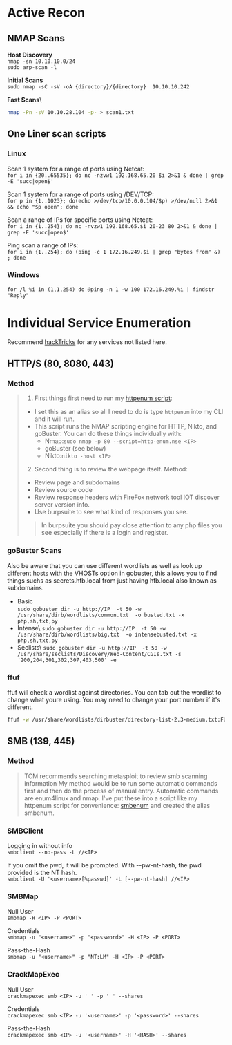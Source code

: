 # Active Recon

## NMAP Scans 
**Host Discovery**\
`nmap -sn 10.10.10.0/24`\
`sudo arp-scan -l`

**Initial Scans**\
`sudo nmap -sC -sV -oA {directory}/{directory}  10.10.10.242`

**Fast Scans**\
```bash
nmap -Pn -sV 10.10.28.104 -p- > scan1.txt
```

## One Liner scan scripts 
### Linux 
Scan 1 system for a range of ports using Netcat:\
`for i in {20..65535}; do nc -nzvw1 192.168.65.20 $i 2>&1 & done | grep -E 'succ|open$'`

Scan 1 system for a range of ports using /DEV/TCP:\
`for p in {1..1023}; do(echo >/dev/tcp/10.0.0.104/$p) >/dev/null 2>&1 && echo "$p open"; done`

Scan a range of IPs for specific ports using Netcat:\
`for i in {1..254}; do nc -nvzw1 192.168.65.$i 20-23 80 2>&1 & done | grep -E 'succ|open$'`

Ping scan a range of IPs:\
`for i in {1..254}; do (ping -c 1 172.16.249.$i | grep "bytes from" &) ; done`

### Windows 
`for /l %i in (1,1,254) do @ping -n 1 -w 100 172.16.249.%i | findstr "Reply"`

# Individual Service Enumeration
Recommend [hackTricks](https://book.hacktricks.xyz/welcome/getting-started-in-hacking) for any services not listed here.
## HTTP/S (80, 8080, 443)
### Method
> 1. First things first need to run my [httpenum script](https://github.com/PTRIGGS1775/HackingNotes/blob/main/tools/httpenum.sh):
>   * I set this as an alias so all I need to do is type `httpenum` into my CLI and it will run.
>   * This script runs the NMAP scripting engine for HTTP, Nikto, and goBuster. You can do these things individually with:
>       - Nmap:`sudo nmap -p 80 --script=http-enum.nse <IP>`
>       - goBuster (see below)
>       - Nikto:`nikto -host <IP>`
> 2. Second thing is to review the webpage itself. Method:
>   * Review page and subdomains
>   * Review source code
>   * Review response headers with FireFox network tool IOT discover server version info.
>   * Use burpsuite to see what kind of responses you see.
>>  In burpsuite you should pay close attention to any php files you see especially if there is a login and register.

### goBuster Scans
Also be aware that you can use different wordlists as well as look up different hosts with the VHOSTs option in gobuster, this allows you to find things suchs as secrets.htb.local from just having htb.local also known as subdomains.
- Basic\
`sudo gobuster dir -u http://IP  -t 50 -w /usr/share/dirb/wordlists/common.txt  -o busted.txt -x php,sh,txt,py`
- Intense\ 
`sudo gobuster dir -u http://IP  -t 50 -w /usr/share/dirb/wordlists/big.txt  -o intensebusted.txt -x php,sh,txt,py`
- Seclists\ 
`sudo gobuster dir -u http://IP  -t 50 -w /usr/share/seclists/Discovery/Web-Content/CGIs.txt -s '200,204,301,302,307,403,500' -e`

### ffuf
ffuf will check a wordlist against directories. You can tab out the wordlist to change what youre using. You may need to change your port number if it's different.

```bash
ffuf -w /usr/share/wordlists/dirbuster/directory-list-2.3-medium.txt:FUZZ -u http://IP/FUZZ
```

## SMB (139, 445)
### Method
> TCM recommends searching metasploit to review smb scanning information
> My method would be to run some automatic commands first and then do the process of manual entry. 
> Automatic commands are enum4linux and nmap. I've put these into a script like my httpenum script for convenience: [smbenum](https://github.com/PTRIGGS1775/HackingNotes/blob/main/tools/smbenum.sh) and created the alias smbenum.

### SMBClient 
Logging in without info\
`smbclient --no-pass -L //<IP>`

If you omit the pwd, it will be prompted. With --pw-nt-hash, the pwd provided is the NT hash.\
`smbclient -U '<username>[%passwd]' -L [--pw-nt-hash] //<IP>`

### SMBMap 
Null User\
`smbmap -H <IP> -P <PORT>`

Credentials\
`smbmap -u "<username>" -p "<password>" -H <IP> -P <PORT>`

Pass-the-Hash\
`smbmap -u "<username>" -p "NT:LM" -H <IP> -P <PORT>`

### CrackMapExec 
Null User\
`crackmapexec smb <IP> -u ' ' -p ' ' --shares`

Credentials\
`crackmapexec smb <IP> -u '<username>' -p '<password>' --shares`

Pass-the-Hash\
`crackmapexec smb <IP> -u '<username>' -H '<HASH>' --shares`
